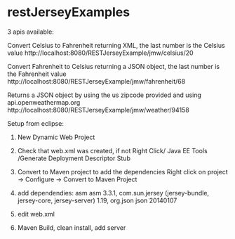 # restJerseyExamples

3 apis available:

Convert Celsius to Fahrenheit returning XML, the last number is the Celsius value
http://localhost:8080/RESTJerseyExample/jmw/celsius/20

Convert Fahrenheit to Celsius returning a JSON object, the last number is the Fahrenheit value
http://localhost:8080/RESTJerseyExample/jmw/fahrenheit/68

Returns a JSON object by using the us zipcode provided and using api.openweathermap.org
http://localhost:8080/RESTJerseyExample/jmw/weather/94158



Setup from eclipse:

1) New Dynamic Web Project

2) Check that web.xml was created, if not Right Click/ Java EE Tools /Generate Deployment Descriptor Stub

3) Convert to Maven project to add the dependencies Right click on project -> Configure -> Convert to Maven Project

4) add dependendies: asm asm 3.3.1, com.sun.jersey (jersey-bundle, jersey-core, jersey-server) 1.19, org.json json 20140107

5) edit web.xml

6) Maven Build, clean install, add server 
